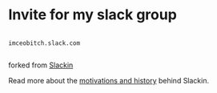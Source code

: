 # Invite for my slack group

`````

imceobitch.slack.com


```````

forked from [Slackin](https://github.com/rauchg/slackin)

Read more about the [motivations and history](http://rauchg.com/slackin) behind Slackin.
